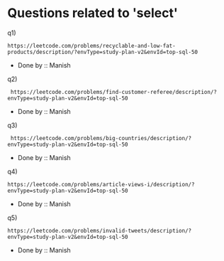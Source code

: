 # Questions related to 'select'  
q1)
```
https://leetcode.com/problems/recyclable-and-low-fat-products/description/?envType=study-plan-v2&envId=top-sql-50
```
- Done by :: Manish

q2)
```
 https://leetcode.com/problems/find-customer-referee/description/?envType=study-plan-v2&envId=top-sql-50
```
- Done by :: Manish

q3)
```
 https://leetcode.com/problems/big-countries/description/?envType=study-plan-v2&envId=top-sql-50
```
- Done by :: Manish

q4)
```
https://leetcode.com/problems/article-views-i/description/?envType=study-plan-v2&envId=top-sql-50
```
- Done by :: Manish

q5)
```
https://leetcode.com/problems/invalid-tweets/description/?envType=study-plan-v2&envId=top-sql-50
```
- Done by :: Manish
